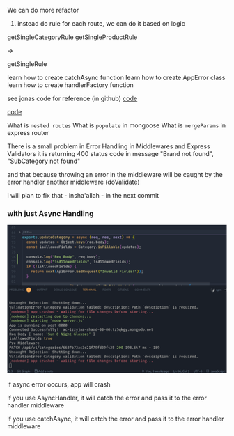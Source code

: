 We can do more refactor

1. instead do rule for each route, we can do it based on logic

getSingleCategoryRule
getSingleProductRule

->

getSingleRule

<!--  -->

learn how to create catchAsync function
learn how to create AppError class
learn how to create handlerFactory function

see jonas code for reference (in github)
[code](https://github.com/sdmisra/SchmedtmannNodeCourse/blob/main/4-natours/after-section-14/controllers/userController.js)

[code](https://github.com/Boghdady/udemy-build-ecommerce-api-using-nodejs/blob/master/services/handlersFactory.js)

<!--  -->

What is `nested routes`
What is `populate` in mongoose
What is `mergeParams` in express router

<!--  -->

There is a small problem in Error Handling in Middlewares and Express Validators
it is returning 400 status code in message "Brand not found", "SubCategory not found"

and that because throwing an error in the middleware will be caught by the error handler another middleware (doValidate)

i will plan to fix that - insha'allah - in the next commit

### with just Async Handling

![alt text](image.png)

if async error occurs, app will crash

if you use AsyncHandler, it will catch the error and pass it to the error handler middleware

if you use catchAsync, it will catch the error and pass it to the error handler middleware
